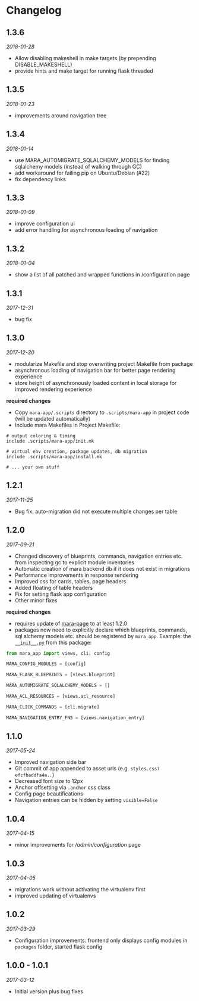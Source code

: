 # Changelog

## 1.3.6
*2018-01-28*

- Allow disabling makeshell in make targets (by prepending DISABLE_MAKESHELL)
- provide hints and make target for running flask threaded


## 1.3.5
*2018-01-23*

- improvements around navigation tree


## 1.3.4
*2018-01-14*

- use MARA_AUTOMIGRATE_SQLALCHEMY_MODELS for finding sqlalchemy models (instead of walking through GC)
- add workaround for failing pip on Ubuntu/Debian (#22)
- fix dependency links


## 1.3.3
*2018-01-09*

- improve configuration ui
- add error handling for asynchronous loading of navigation 

## 1.3.2
*2018-01-04*

- show a list of all patched and wrapped functions in /configuration page 


## 1.3.1
*2017-12-31*

- bug fix


## 1.3.0
*2017-12-30*

- modularize Makefile and stop overwriting project Makefile from package 
- asynchronous loading of navigation bar for better page rendering experience
- store height of asynchronously loaded content in local storage for improved rendering experience

**required changes**

- Copy `mara-app/.scripts` directory to `.scripts/mara-app` in project code (will be updated automatically)
- Include mara Makefiles in Project Makefile:

```
# output coloring & timing
include .scripts/mara-app/init.mk

# virtual env creation, package updates, db migration
include .scripts/mara-app/install.mk

# ... your own stuff
```

## 1.2.1
*2017-11-25*

- Bug fix: auto-migration did not execute multiple changes per table
 

## 1.2.0
*2017-09-21*

- Changed discovery of blueprints, commands, navigation entries etc. from inspecting gc to explicit module inventories
- Automatic creation of mara backend db if it does not exist in migrations
- Performance improvements in response rendering
- Improved css for cards, tables, page headers 
- Added floating of table headers
- Fix for setting flask app configuration
- Other minor fixes

**required changes**

- requires update of [mara-page](https://github.com/mara/mara-page) to at least 1.2.0
- packages now need to explicitly declare which blueprints, commands, sql alchemy models etc. should be registered by `mara_app`. Example: the [`__init__.py`](https://github.com/mara/mara-app/blob/master/mara_app/__init__.py) from this package:
 
```python
from mara_app import views, cli, config

MARA_CONFIG_MODULES = [config]

MARA_FLASK_BLUEPRINTS = [views.blueprint]

MARA_AUTOMIGRATE_SQLALCHEMY_MODELS = []

MARA_ACL_RESOURCES = [views.acl_resource]

MARA_CLICK_COMMANDS = [cli.migrate]

MARA_NAVIGATION_ENTRY_FNS = [views.navigation_entry]

```


## 1.1.0
*2017-05-24*

- Improved navigation side bar
- Git commit of app appended to asset urls (e.g. `styles.css?efcfbaddfa4a..`)
- Decreased font size to 12px
- Anchor offsetting via `.anchor` css class
- Config page beautifications
- Navigation entries can be hidden by setting `visible=False`


## 1.0.4
*2017-04-15* 

- minor improvements for _/admin/configuration_ page


## 1.0.3
*2017-04-05*

- migrations work without activating the virtualenv first
- improved updating of virtualenvs


## 1.0.2
*2017-03-29*

- Configuration improvements: frontend only displays config modules in `packages` folder, started flask config 


## 1.0.0 - 1.0.1
*2017-03-12* 

- Initial version plus bug fixes
